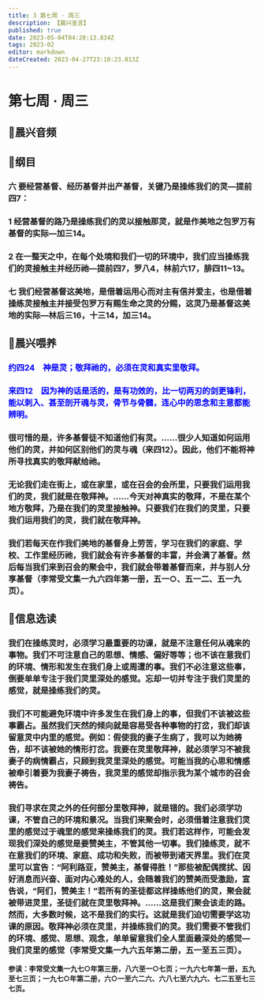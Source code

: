 ```yaml
---
title: 3 第七周 · 周三
description: 【晨兴圣言】
published: true
date: 2023-05-04T04:20:13.834Z
tags: 2023-02
editor: markdown
dateCreated: 2023-04-27T23:10:23.813Z
---
```


# 第七周 · 周三
## 🎵晨兴音频

<!-- Google tag (gtag.js) -->
<script async src="https://www.googletagmanager.com/gtag/js?id=G-1P8709Z16T"></script>
<script>
  window.dataLayer = window.dataLayer || [];
  function gtag(){dataLayer.push(arguments);}
  gtag('js', new Date());

  gtag('config', 'G-1P8709Z16T');
</script>
## 📙纲目

### 六	要经营基督、经历基督并出产基督，关键乃是操练我们的灵—提前四7：

### 1	经营基督的路乃是操练我们的灵以接触那灵，就是作美地之包罗万有基督的实际—加三14。

### 2	在一整天之中，在每个处境和我们一切的环境中，我们应当操练我们的灵接触主并经历祂—提前四7，罗八4，林前六17，腓四11~13。

### 七	我们经营基督这美地，是借着运用心而对主有信并爱主，也是借着操练灵接触主并接受包罗万有赐生命之灵的分赐，这灵乃是基督这美地的实际—林后三16，十三14，加三14。

## 📙晨兴喂养

### <font color=blue> **约四24&emsp;神是灵；敬拜祂的，必须在灵和真实里敬拜。**</font>

### <font color=blue> **来四12&emsp;因为神的话是活的，是有功效的，比一切两刃的剑更锋利，能以刺入、甚至剖开魂与灵，骨节与骨髓，连心中的思念和主意都能辨明。**</font>

### 很可惜的是，许多基督徒不知道他们有灵。……很少人知道如何运用他们的灵，并如何区别他们的灵与魂（来四12）。因此，他们不能将神所寻找真实的敬拜献给祂。

### 无论我们走在街上，或在家里，或在召会的会所里，只要我们运用我们的灵，我们就是在敬拜神。……今天对神真实的敬拜，不是在某个地方敬拜，乃是在我们的灵里接触神。只要我们在我们的灵里，只要我们运用我们的灵，我们就在敬拜神。

### 我们若每天在作我们美地的基督身上劳苦，学习在我们的家庭、学校、工作里经历祂，我们就会有许多基督的丰富，并会满了基督。然后每当我们来到召会的聚会中，我们就会带着基督而来，并与别人分享基督（李常受文集一九六四年第一册，五一○、五一二、五一九页）。

## 📙信息选读

### 我们在操练灵时，必须学习最重要的功课，就是不注意任何从魂来的事物。我们不可注意自己的思想、情感、偏好等等；也不该在意我们的环境、情形和发生在我们身上或周遭的事。我们不必注意这些事，倒要单单专注于我们灵里深处的感觉。忘却一切并专注于我们灵里的感觉，就是操练我们的灵。

### 我们不可能避免环境中许多发生在我们身上的事，但我们不该被这些事霸占。虽然我们天然的倾向就是容易受各种事物的打岔，我们却该留意灵中内里的感觉。例如：假使我的妻子生病了，我可以为她祷告，却不该被她的情形打岔。我要在灵里敬拜神，就必须学习不被我妻子的病情霸占，只顾到我灵里深处的感觉。可能当我的心思和情感被牵引着要为我妻子祷告，我灵里的感觉却指示我为某个城市的召会祷告。

### 我们寻求在灵之外的任何部分里敬拜神，就是错的。我们必须学功课，不管自己的环境和景况。当我们来聚会时，必须借着注意我们灵里的感觉过于魂里的感觉来操练我们的灵。我们若这样作，可能会发现我们深处的感觉是要赞美主，不管其他一切事。我们操练灵，就不在意我们的环境、家庭、成功和失败，而被带到诸天界里。我们在灵里可以宣告：“阿利路亚，赞美主，基督得胜！”那些被配偶搅扰、因好消息而兴奋、面对内心难处的人，会随着我们的赞美而受激励，宣告说，“阿们，赞美主！”若所有的圣徒都这样操练他们的灵，聚会就被带进灵里，圣徒们就在灵里敬拜神。……这是我们聚会该走的路。然而，大多数时候，这不是我们的实行。这就是我们迫切需要学这功课的原因。敬拜神必须在灵里，并操练我们的灵。我们需要不管我们的环境、感觉、思想、观念，单单留意我们全人里面最深处的感觉—我们灵里的感觉（李常受文集一九六五年第二册，五一至五三页）。

**参读：李常受文集一九七○年第三册，八六至一○七页；一九六七年第一册，五九至七三页；一九七○年第二册，六○一至六二六、六八七至六九六、七二五至七三七页。**